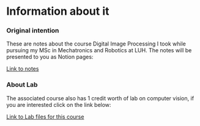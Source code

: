 # Information about it
### Original intention
These are notes about the course Digital Image Processing I took while pursuing my MSc in Mechatronics and Robotics at LUH.
The notes will be presented to you as Notion pages:

[Link to notes](https://www.notion.so/Digitale-Bildverarbeitung-a320600ce5584dbb8843030944df1cea?pvs=4)

### About Lab
The associated course also has 1 credit worth of lab on computer vision, if you are interested click on the link below:

[Link to Lab files for this course](https://github.com/GithubSherlock/Experiments_in_LUH/tree/main/Digital%20Image%20Processing)
